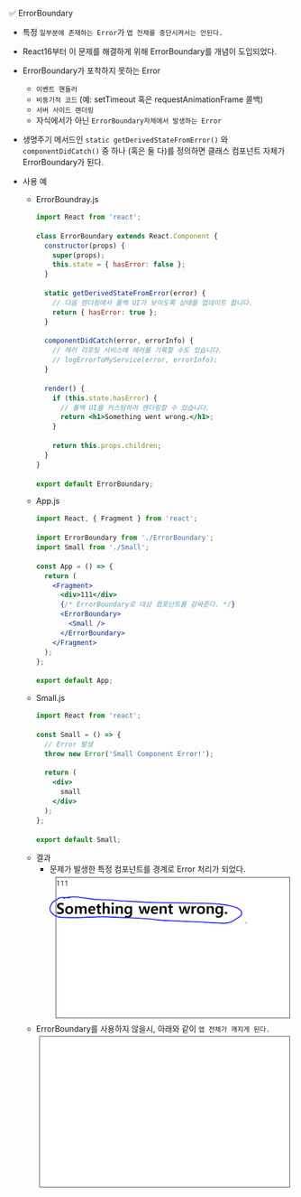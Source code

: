 ✅ ErrorBoundary

* 특정 `일부분에 존재하는 Error`가 `앱 전체를 중단시켜서는 안된다.`
* React16부터 이 문제를 해결하게 위해 ErrorBoundary를 개념이 도입되었다.
* ErrorBoundary가 포착하지 못하는 Error
  * `이벤트 핸들러`
  * `비동기적 코드` (예: setTimeout 혹은 requestAnimationFrame 콜백)
  * `서버 사이드 렌더링`
  * 자식에서가 아닌 `ErrorBoundary자체에서 발생하는 Error`
* 생명주기 메서드인 `static getDerivedStateFromError()` 와 `componentDidCatch()` 중 하나 (혹은 둘 다)를 정의하면 클래스 컴포넌트 자체가 ErrorBoundary가 된다.

* 사용 예
  * ErrorBoundray.js
    ```jsx
    import React from 'react';

    class ErrorBoundary extends React.Component {
      constructor(props) {
        super(props);
        this.state = { hasError: false };
      }

      static getDerivedStateFromError(error) {
        // 다음 렌더링에서 폴백 UI가 보이도록 상태를 업데이트 합니다.
        return { hasError: true };
      }

      componentDidCatch(error, errorInfo) {
        // 에러 리포팅 서비스에 에러를 기록할 수도 있습니다.
        // logErrorToMyService(error, errorInfo);
      }

      render() {
        if (this.state.hasError) {
          // 폴백 UI를 커스텀하여 렌더링할 수 있습니다.
          return <h1>Something went wrong.</h1>;
        }

        return this.props.children; 
      }
    }

    export default ErrorBoundary;
    ```
  * App.js
    ```jsx
    import React, { Fragment } from 'react';
    
    import ErrorBoundary from './ErrorBoundary';
    import Small from './Small';

    const App = () => {
      return (
        <Fragment>
          <div>111</div>
          {/* ErrorBoundary로 대상 컴포넌트를 감싸준다. */}
          <ErrorBoundary>
            <Small />
          </ErrorBoundary>
        </Fragment>
      );
    };

    export default App;
    ```
  * Small.js
    ```jsx
    import React from 'react';

    const Small = () => {
      // Error 발생
      throw new Error('Small Component Error!');

      return (
        <div>
          small
        </div>
      );
    };

    export default Small;
    ```
  * 결과
    * 문제가 발생한 특정 컴포넌트를 경계로 Error 처리가 되었다.
      ![errorboundary1](/resources/errorboundary1.PNG)
  * ErrorBoundary를 사용하지 않을시, 아래와 같이 `앱 전체가 깨지게 된다.`
    ![errorboundary2](/resources/errorboundary2.PNG)